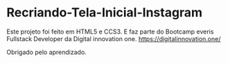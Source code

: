 # Recriando-Tela-Inicial-Instagram

Este projeto foi feito em HTML5 e CCS3. E faz parte do Bootcamp everis Fullstack Developer da Digital innovation one.
https://digitalinnovation.one/

Obrigado pelo aprendizado.

